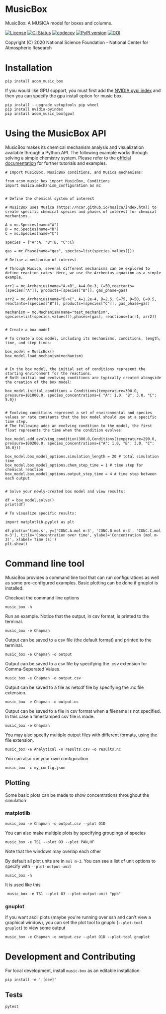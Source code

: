 
MusicBox
========

MusicBox: A MUSICA model for boxes and columns.

[![License](https://img.shields.io/github/license/NCAR/music-box.svg)](https://github.com/NCAR/music-box/blob/main/LICENSE)
[![CI Status](https://github.com/NCAR/music-box/actions/workflows/CI_Tests.yml/badge.svg)](https://github.com/NCAR/music-box/actions/workflows/CI_Tests.yml)
[![codecov](https://codecov.io/github/NCAR/music-box/graph/badge.svg?token=OR7JEQJSRQ)](https://codecov.io/github/NCAR/music-box)
[![PyPI version](https://badge.fury.io/py/acom-music-box.svg)](https://badge.fury.io/py/acom-music-box)
[![DOI](https://zenodo.org/badge/DOI/10.5281/zenodo.14008358.svg)](https://doi.org/10.5281/zenodo.14008358)


Copyright (C) 2020 National Science Foundation - National Center for Atmospheric Research

# Installation
```
pip install acom_music_box
```

If you would like GPU support, you must first add the [NVIDIA pypi index](https://docs.nvidia.com/cuda/cuda-quick-start-guide/#pip-wheels-linux) and then you can specify the
gpu install option for music box.

```
pip install --upgrade setuptools pip wheel
pip install nvidia-pyindex
pip install acom_music_box[gpu]
```

# Using the MusicBox API

MusicBox makes its chemical mechanism analysis and visualization available through a Python API. The following example works through solving a simple chemistry system. Please refer to the [official documentation](https://ncar.github.io/music-box/branch/main/index.html) for further tutorials and examples.
```
# Import MusicBox, MusicBox conditions, and Musica mechanisms:

from acom_music_box import MusicBox, Conditions
import musica.mechanism_configuration as mc                                      


# Define the chemical system of interest

# MusicBox uses Musica (https://ncar.github.io/musica/index.html) to create specific chemical species and phases of interest for chemical mechanisms.

A = mc.Species(name="A")
B = mc.Species(name="B")
C = mc.Species(name="C")  

species = {"A":A, "B":B, "C":C}

gas = mc.Phase(name="gas", species=list(species.values()))

# Define a mechanism of interest

# Through Musica, several different mechanisms can be explored to define reaction rates. Here, we use the Arrhenius equation as a simple example.

arr1 = mc.Arrhenius(name="A->B", A=4.0e-3, C=50,reactants=[species["A"]], products=[species["B"]], gas_phase=gas)  

arr2 = mc.Arrhenius(name="B->C", A=1.2e-4, B=2.5, C=75, D=50, E=0.5, reactants=[species["B"]], products=[species["C"]], gas_phase=gas)

mechanism = mc.Mechanism(name="test_mechanism", species=list(species.values()),phases=[gas], reactions=[arr1, arr2])


# Create a box model

# To create a box model, including its mechanisms, conditions, length, time, and step times:

box_model = MusicBox()
box_model.load_mechanism(mechanism)


# In the box model, the initial set of conditions represent the starting environment for the reactions.
# Both initial and evolving conditions are typically created alongside the creation of the box model:

box_model.initial_conditions = Conditions(temperature=300.0, pressure=101000.0, species_concentrations={ "A": 1.0, "B": 3.0, "C": 5.0})


# Evolving conditions represent a set of environmental and species values or rate constants that the box model should use at a specific time step.
# The following adds an evolving condition to the model, the first float represents the time when the condition evolves:

box_model.add_evolving_condition(300.0,Conditions(temperature=290.0, pressure=100200.0, species_concentrations={"A": 1.0, "B": 3.0, "C": 10.0}))

box_model.box_model_options.simulation_length = 20 # total simulation time
box_model.box_model_options.chem_step_time = 1 # time step for chemical reaction
box_model.box_model_options.output_step_time = 4 # time step between each output


# Solve your newly-created box model and view results:

df = box_model.solve()
print(df)

# To visualize specific results:

import matplotlib.pyplot as plt

df.plot(x='time.s', y=['CONC.A.mol m-3', 'CONC.B.mol m-3', 'CONC.C.mol m-3'], title='Concentration over time', ylabel='Concentration (mol m-3)', xlabel='Time (s)')
plt.show()

```

# Command line tool
MusicBox provides a command line tool that can run configurations as well as some pre-configured examples. Basic plotting can be done if gnuplot is installed.

Checkout the command line options

```
music_box -h                                        
```

Run an example. Notice that the output, in csv format, is printed to the terminal.

```
music_box -e Chapman
```

Output can be saved to a csv file (the default format) and printed to the terminal.

```
music_box -e Chapman -o output
```

Output can be saved to a csv file by specifying the .csv extension for Comma-Separated Values.

```
music_box -e Chapman -o output.csv
```

Output can be saved to a file as netcdf file by specifying the .nc file extension.

```
music_box -e Chapman -o output.nc
```

Output can be saved to a file in csv format when a filename is not specified. In this case a timestamped csv file is made.

```
music_box -e Chapman
```

You may also specify multiple output files with different formats, using the file extension.

```
music_box -e Analytical -o results.csv -o results.nc
```

You can also run your own configuration

```
music_box -c my_config.json
```

## Plotting
Some basic plots can be made to show concentrations throughout the simulation

### matplotlib

```
music_box -e Chapman -o output.csv --plot O1D
```

You can also make multiple plots by specifying groupings of species

```
music_box -e TS1 --plot O3 --plot PAN,HF 
```

Note that the windows may overlap each other

By default all plot units are in `mol m-3`. You can see a list of unit options to specify with `--plot-output-unit`

```
music_box -h
```

It is used like this

```
 music_box -e TS1 --plot O3 --plot-output-unit "ppb"
```

### gnuplot
If you want ascii plots (maybe you're running over ssh and can't view a graphical window), you can set
the plot tool to gnuplo (`--plot-tool gnuplot`) to view some output

```
music_box -e Chapman -o output.csv --plot O1D --plot-tool gnuplot
```

# Development and Contributing

For local development, install `music-box` as an editable installation:

```
pip install -e '.[dev]'
```

## Tests

```
pytest
```
